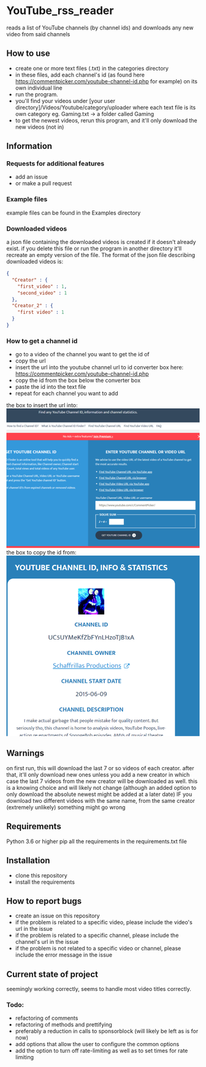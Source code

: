 # YouTube_rss_reader
reads a list of YouTube channels (by channel ids) and downloads any new video from said channels

## How to use

- create one or more text files (.txt) in the categories directory
- in these files, add each channel's id (as found here https://commentpicker.com/youtube-channel-id.php for example) on its own individual line
- run the program.
- you'll find your videos under [your user directory]/Videos/Youtube/category/uploader where each text file is its own category eg. Gaming.txt -> a folder called Gaming
- to get the newest videos, rerun this program, and it'll only download the new videos (not in)
 

## Information

### Requests for additional features

- add an issue
- or make a pull request

### Example files

example files can be found in the Examples directory

### Downloaded videos

a json file containing the downloaded videos is created if it doesn't already exist. if you delete this file or run the program in another directory it'll recreate an empty version of the file.
The format of the json file describing downloaded videos is:
```json
{
  "Creator" : {
    "first_video" : 1,
    "second_video" : 1
  },
  "Creator_2" : {
    "first video" : 1
  }
}
```

### How to get a channel id

- go to a video of the channel you want to get the id of
- copy the url
- insert the url into the youtube channel url to id converter box here: https://commentpicker.com/youtube-channel-id.php
- copy the id from the box below the converter box
- paste the id into the text file
- repeat for each channel you want to add

the box to insert the url into:
![url_box.png](images%2Furl_box.png)
the box to copy the id from:
![id_box.png](images%2Fid_box.png)


## Warnings

on first run, this will download the last 7 or so videos of each creator. after that, it'll only download new ones unless you add a new creator in which case the last 7 videos from the new creator will be downloaded as well.
this is a knowing choice and will likely not change (although an added option to only download the absolute newest might be added at a later date)
IF you download two different videos with the same name, from the same creator (extremely unlikely) something might go wrong
 
## Requirements
Python 3.6 or higher
pip
all the requirements in the requirements.txt file

## Installation

- clone this repository
- install the requirements

## How to report bugs

- create an issue on this repository
- if the problem is related to a specific video, please include the video's url in the issue
- if the problem is related to a specific channel, please include the channel's url in the issue
- if the problem is not related to a specific video or channel, please include the error message in the issue

## Current state of project

seemingly working correctly, seems to handle most video titles correctly. 

### Todo:

- refactoring of comments
- refactoring of methods and prettifying
- preferably a reduction in calls to sponsorblock (will likely be left as is for now)
- add options that allow the user to configure the common options
- add the option to turn off rate-limiting as well as to set times for rate limiting
